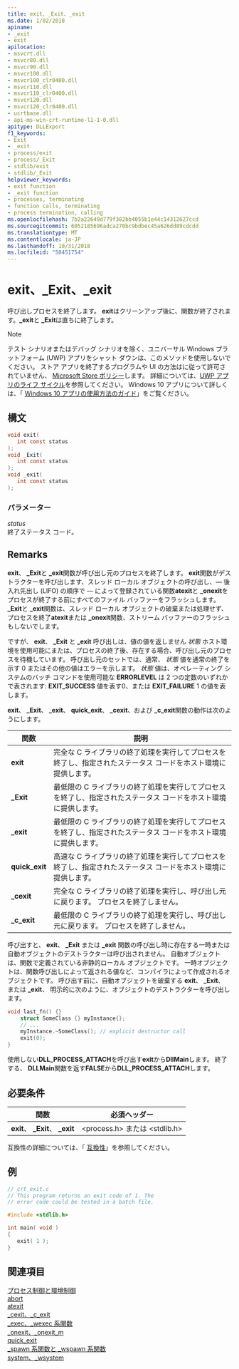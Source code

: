```yaml
---
title: exit、_Exit、_exit
ms.date: 1/02/2018
apiname:
- _exit
- exit
apilocation:
- msvcrt.dll
- msvcr80.dll
- msvcr90.dll
- msvcr100.dll
- msvcr100_clr0400.dll
- msvcr110.dll
- msvcr110_clr0400.dll
- msvcr120.dll
- msvcr120_clr0400.dll
- ucrtbase.dll
- api-ms-win-crt-runtime-l1-1-0.dll
apitype: DLLExport
f1_keywords:
- Exit
- _exit
- process/exit
- process/_Exit
- stdlib/exit
- stdlib/_Exit
helpviewer_keywords:
- exit function
- _exit function
- processes, terminating
- function calls, terminating
- process termination, calling
ms.openlocfilehash: 7b2a22649d779f382bb4055b1e44c14312627ccd
ms.sourcegitcommit: 6052185696adca270bc9bdbec45a626dd89cdcdd
ms.translationtype: MT
ms.contentlocale: ja-JP
ms.lasthandoff: 10/31/2018
ms.locfileid: "50451754"
---
```

# <a name="exit-exit-exit"></a>exit、_Exit、_exit

呼び出しプロセスを終了します。 **exit**はクリーンアップ後に、関数が終了されます。**\_exit**と **\_Exit**は直ちに終了します。

> [!NOTE]
> テスト シナリオまたはデバッグ シナリオを除く、ユニバーサル Windows プラットフォーム (UWP) アプリをシャット ダウンは、このメソッドを使用しないでください。 ストア アプリを終了するプログラムや UI の方法はに従って許可されていません、 [Microsoft Store ポリシー](/legal/windows/agreements/store-policies)します。 詳細については、[UWP アプリのライフ サイクル](/windows/uwp/launch-resume/app-lifecycle)を参照してください。 Windows 10 アプリについて詳しくは、「 [Windows 10 アプリの使用方法のガイド](https://developer.microsoft.com/windows/apps)」をご覧ください。

## <a name="syntax"></a>構文

```C
void exit(
   int const status
);
void _Exit(
   int const status
);
void _exit(
   int const status
);
```

### <a name="parameters"></a>パラメーター

*status*<br/>
終了ステータス コード。

## <a name="remarks"></a>Remarks

**exit**、 **\_Exit**と **\_exit**関数が呼び出し元のプロセスを終了します。 **exit**関数がデストラクターを呼び出します、スレッド ローカル オブジェクトの呼び出し、— 後入れ先出し (LIFO) の順序で — によって登録されている関数**atexit**と **\_onexit**をプロセスが終了する前にすべてのファイル バッファーをフラッシュします。 **_Exit**と **_exit**関数は、スレッド ローカル オブジェクトの破棄または処理せず、プロセスを終了**atexit**または **_onexit**関数、ストリーム バッファーのフラッシュもしないでします。

ですが、 **exit**、 **\_Exit** と **\_exit** 呼び出しは、値の値を返しません *状態* ホスト環境を使用可能にまたは、プロセスの終了後、存在する場合、呼び出し元のプロセスを待機しています。 呼び出し元のセットでは、通常、 *状態* 値を通常の終了を示す 0 またはその他の値はエラーを示します。 *状態* 値は、オペレーティング システムのバッチ コマンドを使用可能な **ERRORLEVEL** は 2 つの定数のいずれかで表されます: **EXIT\_SUCCESS** 値を表す0、または **EXIT\_FAILURE** 1 の値を表します。

**exit**、 **\_Exit**、 **\_exit**、 **quick\_exit**、 **\_cexit**、および **\_c\_exit**関数の動作は次のようにします。

|関数|説明|
|--------------|-----------------|
|**exit**|完全な C ライブラリの終了処理を実行してプロセスを終了し、指定されたステータス コードをホスト環境に提供します。|
|**_Exit**|最低限の C ライブラリの終了処理を実行してプロセスを終了し、指定されたステータス コードをホスト環境に提供します。|
|**_exit**|最低限の C ライブラリの終了処理を実行してプロセスを終了し、指定されたステータス コードをホスト環境に提供します。|
|**quick_exit**|高速な C ライブラリの終了処理を実行してプロセスを終了し、指定されたステータス コードをホスト環境に提供します。|
|**_cexit**|完全な C ライブラリの終了処理を実行し、呼び出し元に戻ります。 プロセスを終了しません。|
|**_c_exit**|最低限の C ライブラリの終了処理を実行し、呼び出し元に戻ります。 プロセスを終了しません。|

呼び出すと、 **exit**、 **\_Exit** または **_exit** 関数の呼び出し時に存在する一時または自動オブジェクトのデストラクターは呼び出されません。 自動オブジェクトは、関数で定義されている非静的ローカル オブジェクトです。 一時オブジェクトは、関数呼び出しによって返される値など、コンパイラによって作成されるオブジェクトです。 呼び出す前に、自動オブジェクトを破棄する **exit**、 **\_Exit**、 または **\_exit**、 明示的に次のように、オブジェクトのデストラクターを呼び出します。

```cpp
void last_fn() {}
    struct SomeClass {} myInstance{};
    // ...
    myInstance.~SomeClass(); // explicit destructor call
    exit(0);
}
```

使用しない**DLL_PROCESS_ATTACH**を呼び出す**exit**から**DllMain**します。 終了する、 **DLLMain**関数を返す**FALSE**から**DLL_PROCESS_ATTACH**します。

## <a name="requirements"></a>必要条件

|関数|必須ヘッダー|
|--------------|---------------------|
|**exit**、 **_Exit**、 **_exit**|\<process.h> または \<stdlib.h>|

互換性の詳細については、「 [互換性](../../c-runtime-library/compatibility.md)」を参照してください。

## <a name="example"></a>例

```C
// crt_exit.c
// This program returns an exit code of 1. The
// error code could be tested in a batch file.

#include <stdlib.h>

int main( void )
{
   exit( 1 );
}
```

## <a name="see-also"></a>関連項目

[プロセス制御と環境制御](../../c-runtime-library/process-and-environment-control.md)<br/>
[abort](abort.md)<br/>
[atexit](atexit.md)<br/>
[_cexit、_c_exit](cexit-c-exit.md)<br/>
[_exec、_wexec 系関数](../../c-runtime-library/exec-wexec-functions.md)<br/>
[_onexit、_onexit_m](onexit-onexit-m.md)<br/>
[quick_exit](quick-exit1.md)<br/>
[_spawn 系関数と _wspawn 系関数](../../c-runtime-library/spawn-wspawn-functions.md)<br/>
[system、_wsystem](system-wsystem.md)<br/>
